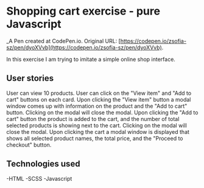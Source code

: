 # Shopping cart exercise - pure Javascript
 _A Pen created at CodePen.io. Original URL: [https://codepen.io/zsofia-sz/pen/dyoXVvb](https://codepen.io/zsofia-sz/pen/dyoXVvb).
 
 In this exercise I am trying to imitate a simple online shop interface. 
 
 ## User stories
 User can view 10 products. 
 User can click on the "View item" and "Add to cart" buttons on each card.
 Upon clicking the "View item" button a modal window comes up with information on the product and the "Add to cart" button. Clicking on the modal will close the modal.
 Upon clicking the "Add to cart" button the product is added to the cart, and the number of total selected products is showing next to the cart. Clicking on the modal will close the modal.
 Upon clicking the cart a modal window is displayed that shows all selected product names, the total price, and the "Proceed to checkout" button.
 
 ## Technologies used
 -HTML
 -SCSS
 -Javascript
 

 
